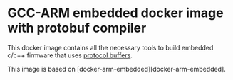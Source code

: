 GCC-ARM embedded docker image with protobuf compiler
====================================================

This docker image contains all the necessary tools to build
embedded c/c++ firmware that uses [protocol buffers].

This image is based on [docker-arm-embedded][docker-arm-embedded].

[protocol buffers]: https://developers.google.com/protocol-buffers/
[gcc-arm-embedded]: https://launchpad.net/gcc-arm-embedded
